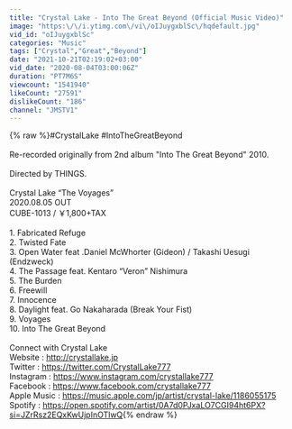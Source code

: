 ```yaml
---
title: "Crystal Lake - Into The Great Beyond (Official Music Video)"
image: "https:\/\/i.ytimg.com\/vi\/oIJuygxblSc\/hqdefault.jpg"
vid_id: "oIJuygxblSc"
categories: "Music"
tags: ["Crystal","Great","Beyond"]
date: "2021-10-21T02:19:02+03:00"
vid_date: "2020-08-04T03:00:06Z"
duration: "PT7M6S"
viewcount: "1541940"
likeCount: "27591"
dislikeCount: "186"
channel: "JMSTV1"
---
```

{% raw %}#CrystalLake #IntoTheGreatBeyond<br /><br />Re-recorded originally from 2nd album &quot;Into The Great Beyond&quot; 2010.<br /><br />Directed by THINGS.<br /><br />Crystal Lake “The Voyages”<br />2020.08.05 OUT<br />CUBE-1013 / ￥1,800+TAX<br /><br />1. Fabricated Refuge<br />2. Twisted Fate<br />3. Open Water feat .Daniel McWhorter (Gideon) / Takashi Uesugi (Endzweck)<br />4. The Passage feat. Kentaro “Veron” Nishimura<br />5. The Burden<br />6. Freewill<br />7. Innocence<br />8. Daylight feat. Go Nakaharada (Break Your Fist)<br />9. Voyages <br />10. Into The Great Beyond<br /><br />Connect with Crystal Lake<br />Website : <a rel="nofollow" target="blank" href="http://crystallake.jp">http://crystallake.jp</a><br />Twitter : <a rel="nofollow" target="blank" href="https://twitter.com/CrystalLake777">https://twitter.com/CrystalLake777</a><br />Instagram : <a rel="nofollow" target="blank" href="https://www.instagram.com/crystallake777">https://www.instagram.com/crystallake777</a><br />Facebook : <a rel="nofollow" target="blank" href="https://www.facebook.com/crystallake777">https://www.facebook.com/crystallake777</a><br />Apple Music : <a rel="nofollow" target="blank" href="https://music.apple.com/jp/artist/crystal-lake/1186055175">https://music.apple.com/jp/artist/crystal-lake/1186055175</a><br />Spotify : <a rel="nofollow" target="blank" href="https://open.spotify.com/artist/0A7d0PJxaLO7CGI94ht6PX?si=JZrRsz2EQxKwUjpInOTlwQ">https://open.spotify.com/artist/0A7d0PJxaLO7CGI94ht6PX?si=JZrRsz2EQxKwUjpInOTlwQ</a>{% endraw %}
